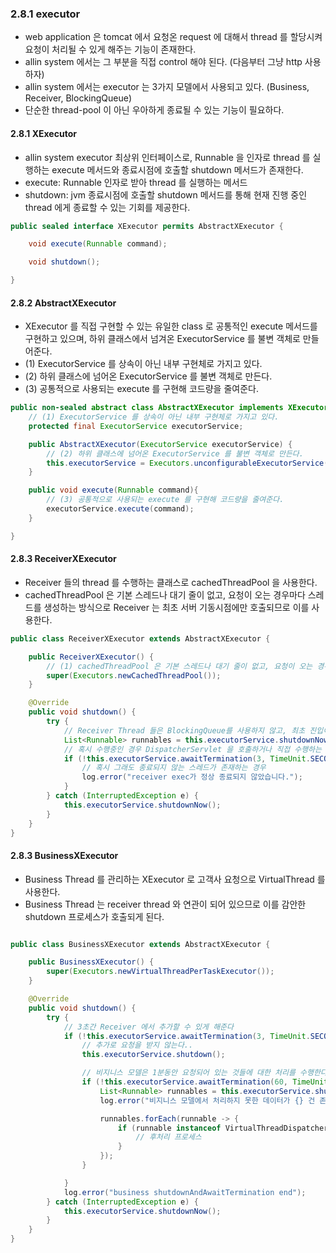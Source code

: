 ### 2.8.1 executor
- web application 은 tomcat 에서 요청온 request 에 대해서 thread 를 할당시켜 요청이 처리될 수 있게 해주는 기능이 존재한다.
- allin system 에서는 그 부분을 직접 control 해야 된다. (다음부터 그냥 http 사용하자)
- allin system 에서는 executor 는 3가지 모델에서 사용되고 있다. (Business, Receiver, BlockingQueue)
- 단순한 thread-pool 이 아닌 우아하게 종료될 수 있는 기능이 필요하다.


#### 2.8.1 XExecutor
- allin system executor 최상위 인터페이스로, Runnable 을 인자로 thread 를 실행하는 execute 메서드와 종료시점에 호출할 shutdown 메서드가 존재한다. 
- execute: Runnable 인자로 받아 thread 를 실행하는 메서드
- shutdown: jvm 종료시점에 호출할 shutdown 메서드를 통해 현재 진행 중인 thread 에게 종료할 수 있는 기회를 제공한다.
```java
public sealed interface XExecutor permits AbstractXExecutor {

    void execute(Runnable command);

    void shutdown();

}
```

#### 2.8.2 AbstractXExecutor
- XExecutor 를 직접 구현할 수 있는 유일한 class 로 공통적인 execute 메서드를 구현하고 있으며, 하위 클래스에서 넘겨온 ExecutorService 를 불변 객체로 만들어준다.
- (1) ExecutorService 를 상속이 아닌 내부 구현체로 가지고 있다.
- (2) 하위 클래스에 넘어온 ExecutorService 를 불변 객체로 만든다.
- (3) 공통적으로 사용되는 execute 를 구현해 코드량을 줄여준다.
```java
public non-sealed abstract class AbstractXExecutor implements XExecutor {
    // (1) ExecutorService 를 상속이 아닌 내부 구현체로 가지고 있다.
    protected final ExecutorService executorService;

    public AbstractXExecutor(ExecutorService executorService) {
        // (2) 하위 클래스에 넘어온 ExecutorService 를 불변 객체로 만든다.
        this.executorService = Executors.unconfigurableExecutorService(executorService);
    }

    public void execute(Runnable command){
        // (3) 공통적으로 사용되는 execute 를 구현해 코드량을 줄여준다.
        executorService.execute(command);
    }

}
```

#### 2.8.3 ReceiverXExecutor
- Receiver 들의 thread 를 수행하는 클래스로 cachedThreadPool 을 사용한다. 
- cachedThreadPool 은 기본 스레드나 대기 줄이 없고, 요청이 오는 경우마다 스레드를 생성하는 방식으로 Receiver 는 최초 서버 기동시점에만 호출되므로 이를 사용한다.

```java
public class ReceiverXExecutor extends AbstractXExecutor {

    public ReceiverXExecutor() {
        // (1) cachedThreadPool 은 기본 스레드나 대기 줄이 없고, 요청이 오는 경우마다 스레드를 생성하는 방식
        super(Executors.newCachedThreadPool());
    }

    @Override
    public void shutdown() {
        try {
            // Receiver Thread 들은 BlockingQueue를 사용하지 않고, 최초 진입이므로 바로 shutdownNow 를 호출한다.
            List<Runnable> runnables = this.executorService.shutdownNow();
            // 혹시 수행중인 경우 DispatcherServlet 을 호출하거나 직접 수행하는 경우도 3초가 limit
            if (!this.executorService.awaitTermination(3, TimeUnit.SECONDS)) {
                // 혹시 그래도 종료되지 않는 스레드가 존재하는 경우
                log.error("receiver exec가 정상 종료되지 않았습니다.");
            }
        } catch (InterruptedException e) {
            this.executorService.shutdownNow();
        }
    }
}
```

#### 2.8.3 BusinessXExecutor
- Business Thread 를 관리하는 XExecutor 로 고객사 요청으로 VirtualThread 를 사용한다.
- Business Thread 는 receiver thread 와 연관이 되어 있으므로 이를 감안한 shutdown 프로세스가 호출되게 된다.

```java

public class BusinessXExecutor extends AbstractXExecutor {

    public BusinessXExecutor() {
        super(Executors.newVirtualThreadPerTaskExecutor());
    }

    @Override
    public void shutdown() {
        try {
            // 3초간 Receiver 에서 추가할 수 있게 해준다
            if (!this.executorService.awaitTermination(3, TimeUnit.SECONDS)) {
                // 추가로 요청을 받지 않는다..
                this.executorService.shutdown();

                // 비지니스 모델은 1분동안 요청되어 있는 것들에 대한 처리를 수행한다.
                if (!this.executorService.awaitTermination(60, TimeUnit.SECONDS)) {
                    List<Runnable> runnables = this.executorService.shutdownNow();
                    log.error("비지니스 모델에서 처리하지 못한 데이터가 {} 건 존재합니다.", runnables.size());

                    runnables.forEach(runnable -> {
                        if (runnable instanceof VirtualThreadDispatcher.VirtualThreadRunnable businessCallable) {
                            // 후처리 프로세스
                        }
                    });
                }

            }
            log.error("business shutdownAndAwaitTermination end");
        } catch (InterruptedException e) {
            this.executorService.shutdownNow();
        }
    }
}
```